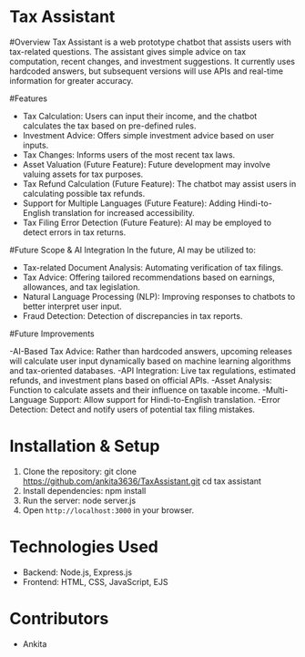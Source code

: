 # Tax Assistant

#Overview
Tax Assistant is a web prototype chatbot that assists users with tax-related questions. The assistant gives simple advice on tax computation, recent changes, and investment suggestions. It currently uses hardcoded answers, but subsequent versions will use APIs and real-time information for greater accuracy.

#Features 
- Tax Calculation: Users can input their income, and the chatbot calculates the tax based on pre-defined rules.
- Investment Advice: Offers simple investment advice based on user inputs.
- Tax Changes: Informs users of the most recent tax laws.
- Asset Valuation (Future Feature): Future development may involve valuing assets for tax purposes.
- Tax Refund Calculation (Future Feature): The chatbot may assist users in calculating possible tax refunds.
- Support for Multiple Languages (Future Feature): Adding Hindi-to-English translation for increased accessibility.
- Tax Filing Error Detection (Future Feature): AI may be employed to detect errors in tax returns.

#Future Scope & AI Integration
In the future, AI may be utilized to:
- Tax-related Document Analysis: Automating verification of tax filings.
- Tax Advice: Offering tailored recommendations based on earnings, allowances, and tax legislation.
- Natural Language Processing (NLP): Improving responses to chatbots to better interpret user input.
- Fraud Detection: Detection of discrepancies in tax reports.

#Future Improvements

-AI-Based Tax Advice: Rather than hardcoded answers, upcoming releases will calculate user input dynamically based on machine learning algorithms and tax-oriented databases.
-API Integration: Live tax regulations, estimated refunds, and investment plans based on official APIs.
-Asset Analysis: Function to calculate assets and their influence on taxable income.
-Multi-Language Support: Allow support for Hindi-to-English translation.
-Error Detection: Detect and notify users of potential tax filing mistakes.


# Installation & Setup
1. Clone the repository:
git clone https://github.com/ankita3636/TaxAssistant.git
cd tax assistant
2. Install dependencies:
npm install
3. Run the server:
node server.js
4. Open `http://localhost:3000` in your browser.

# Technologies Used
- Backend: Node.js, Express.js
- Frontend: HTML, CSS, JavaScript, EJS

# Contributors
- Ankita
